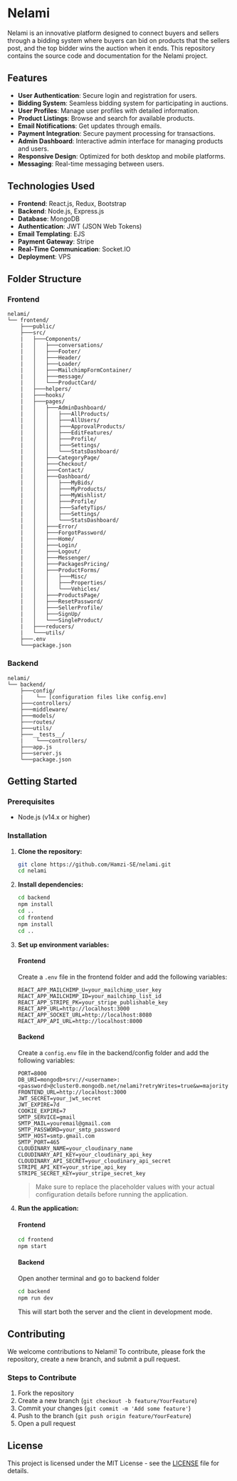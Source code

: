 # Nelami

Nelami is an innovative platform designed to connect buyers and sellers through a bidding system where buyers can bid on products that the sellers post, and the top bidder wins the auction when it ends. This repository contains the source code and documentation for the Nelami project.

## Features

- **User Authentication**: Secure login and registration for users.
- **Bidding System**: Seamless bidding system for participating in auctions.
- **User Profiles**: Manage user profiles with detailed information.
- **Product Listings**: Browse and search for available products.
- **Email Notifications**: Get updates through emails.
- **Payment Integration**: Secure payment processing for transactions.
- **Admin Dashboard**: Interactive admin interface for managing products and users.
- **Responsive Design**: Optimized for both desktop and mobile platforms.
- **Messaging**: Real-time messaging between users.

## Technologies Used

- **Frontend**: React.js, Redux, Bootstrap
- **Backend**: Node.js, Express.js
- **Database**: MongoDB
- **Authentication**: JWT (JSON Web Tokens)
- **Email Templating**: EJS
- **Payment Gateway**: Stripe
- **Real-Time Communication**: Socket.IO
- **Deployment**: VPS

## Folder Structure

### Frontend

```
nelami/
└── frontend/
    ├───public/
    ├───src/
    |   ├───Components/
    |   │   ├───conversations/
    |   │   ├───Footer/
    |   │   ├───Header/   
    |   │   ├───Loader/
    |   │   ├───MailchimpFormContainer/
    |   │   ├───message/
    |   │   └───ProductCard/
    |   ├───helpers/
    |   ├───hooks/
    |   ├───pages/
    |   │   ├───AdminDashboard/
    |   │   │   ├───AllProducts/
    |   │   │   ├───AllUsers/
    |   │   │   ├───ApprovalProducts/
    |   │   │   ├───EditFeatures/
    |   │   │   ├───Profile/
    |   │   │   ├───Settings/
    |   │   │   └───StatsDashboard/
    |   │   ├───CategoryPage/
    |   │   ├───Checkout/
    |   │   ├───Contact/
    |   │   ├───Dashboard/
    |   │   │   ├───MyBids/
    |   │   │   ├───MyProducts/
    |   │   │   ├───MyWishlist/
    |   │   │   ├───Profile/
    |   │   │   ├───SafetyTips/
    |   │   │   ├───Settings/
    |   │   │   └───StatsDashboard/
    |   │   ├───Error/
    |   │   ├───ForgotPassword/
    |   │   ├───Home/
    |   │   ├───Login/
    |   │   ├───Logout/
    |   │   ├───Messenger/
    |   │   ├───PackagesPricing/
    |   │   ├───ProductForms/
    |   │   │   ├───Misc/
    |   │   │   ├───Properties/
    |   │   │   └───Vehicles/
    |   │   ├───ProductsPage/
    |   │   ├───ResetPassword/
    |   │   ├───SellerProfile/
    |   │   ├───SignUp/
    |   │   └───SingleProduct/
    |   ├───reducers/
    |   └───utils/
    ├───.env
    └───package.json
```


### Backend

```
nelami/
└── backend/
    ├───config/
    |    └── [configuration files like config.env]
    ├───controllers/
    ├───middleware/
    ├───models/
    ├───routes/
    ├───utils/
    ├───__tests__/
    |    └───controllers/
    ├───app.js
    ├───server.js
    └───package.json
```

## Getting Started

### Prerequisites

- Node.js (v14.x or higher)

### Installation

1. **Clone the repository:**

    ```bash
    git clone https://github.com/Hamzi-SE/nelami.git
    cd nelami
    ```

2. **Install dependencies:**

    ```bash
    cd backend
    npm install
    cd ..
    cd frontend
    npm install
    cd ..
    ```

3. **Set up environment variables:**

    #### Frontend
    Create a `.env` file in the frontend folder and add the following variables:

    ```env
    REACT_APP_MAILCHIMP_U=your_mailchimp_user_key
    REACT_APP_MAILCHIMP_ID=your_mailchimp_list_id
    REACT_APP_STRIPE_PK=your_stripe_publishable_key
    REACT_APP_URL=http://localhost:3000
    REACT_APP_SOCKET_URL=http://localhost:8080
    REACT_APP_API_URL=http://localhost:8000
    ```

    #### Backend
    Create a `config.env` file in the backend/config folder and add the following variables:

    ```env
    PORT=8000
    DB_URI=mongodb+srv://<username>:<password>@cluster0.mongodb.net/nelami?retryWrites=true&w=majority
    FRONTEND_URL=http://localhost:3000
    JWT_SECRET=your_jwt_secret
    JWT_EXPIRE=7d
    COOKIE_EXPIRE=7
    SMTP_SERVICE=gmail
    SMTP_MAIL=youremail@gmail.com
    SMTP_PASSWORD=your_smtp_password
    SMTP_HOST=smtp.gmail.com
    SMTP_PORT=465
    CLOUDINARY_NAME=your_cloudinary_name
    CLOUDINARY_API_KEY=your_cloudinary_api_key
    CLOUDINARY_API_SECRET=your_cloudinary_api_secret
    STRIPE_API_KEY=your_stripe_api_key
    STRIPE_SECRET_KEY=your_stripe_secret_key
    ```

    > Make sure to replace the placeholder values with your actual configuration details before running the application.


4. **Run the application:**

    #### Frontend
    ```bash
    cd frontend
    npm start
    ```

    #### Backend
    Open another terminal and go to backend folder
    ```bash
    cd backend
    npm run dev
    ```

    This will start both the server and the client in development mode.


## Contributing

We welcome contributions to Nelami! To contribute, please fork the repository, create a new branch, and submit a pull request.

### Steps to Contribute

1. Fork the repository
2. Create a new branch (`git checkout -b feature/YourFeature`)
3. Commit your changes (`git commit -m 'Add some feature'`)
4. Push to the branch (`git push origin feature/YourFeature`)
5. Open a pull request

## License

This project is licensed under the MIT License - see the [LICENSE](LICENSE) file for details.
